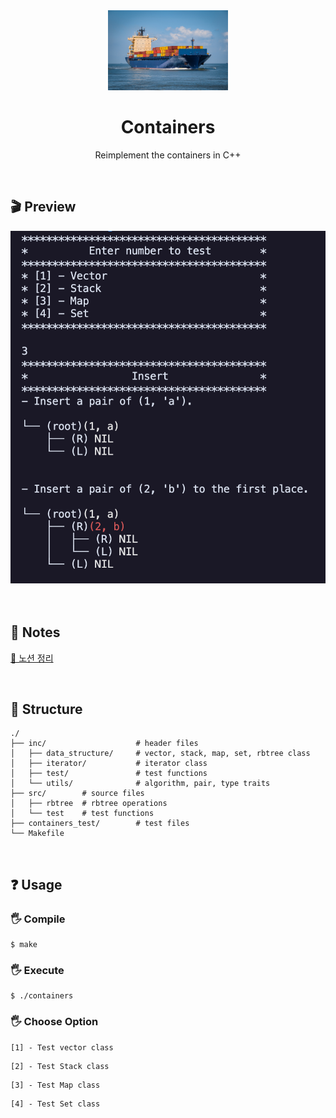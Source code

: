 <div align="center">
  <img src="https://github.com/S0YKIM/42-SEOUL/blob/main/CONTAINERS/images/container-ship-6631117_1920.jpg" height="128px" alt="containers" >
  <h1>Containers</h1>
  <p> Reimplement the containers in C++ </p>
</div>
</br>

## 🎬 Preview
![](https://github.com/S0YKIM/42-SEOUL/blob/main/CONTAINERS/images/Screen%20Shot%202023-02-12%20at%202.38.53%20PM.png)
</br></br></br>

## 🚀 Notes

[🔗 노션 정리](https://pouncing-elbow-0a4.notion.site/Ft_containers-87b88536d35c411c90dfd2c30255680e)

</br>

## 🚧 Structure
```
./
├── inc/					# header files
│   ├── data_structure/		# vector, stack, map, set, rbtree class
│   ├── iterator/			# iterator class
│   ├── test/				# test functions
│   └── utils/				# algorithm, pair, type traits
├── src/		# source files
│   ├── rbtree	# rbtree operations
│   └── test	# test functions
├── containers_test/		# test files
└── Makefile
```

</br>

## ❓ Usage

### 🖐️ Compile
```
$ make
```

### 🖐️ Execute
```
$ ./containers
```


### 🖐️ Choose Option
```
[1] - Test vector class
```
```
[2] - Test Stack class
```
```
[3] - Test Map class
```
```
[4] - Test Set class
```
</br>
